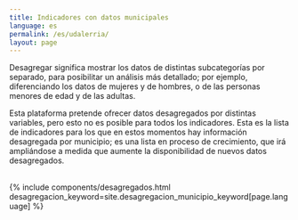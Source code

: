 ```yaml
---
title: Indicadores con datos municipales
language: es
permalink: /es/udalerria/
layout: page
---
```



<div class="container">
<p>Desagregar significa mostrar los datos de distintas subcategorías por separado, para posibilitar un análisis más detallado; por ejemplo, diferenciando los datos de mujeres y de hombres, o de las personas menores de edad y de las adultas.</p>
<p>Esta plataforma pretende ofrecer datos desagregados por distintas variables, pero esto no es posible para todos los indicadores.  Esta es la lista de indicadores para los que en estos momentos hay información desagregada por municipio; es una lista en proceso de crecimiento, que irá ampliándose a medida que aumente la disponibilidad de nuevos datos desagregados.</p>
<br>
{% include components/desagregados.html desagregacion_keyword=site.desagregacion_municipio_keyword[page.language] %}
</div>

